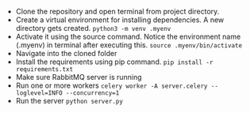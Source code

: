 - Clone the repository and open terminal from project directory.
- Create a virtual environment for installing dependencies. A new directory gets created.
`python3 -m venv .myenv`
- Activate it using the source command. Notice the environment name (.myenv) in terminal after executing this.
`source .myenv/bin/activate`
- Navigate into the cloned folder
- Install the requirements using pip command.
`pip install -r requirements.txt`
- Make sure RabbitMQ server is running
- Run one or more workers
`celery worker -A server.celery --loglevel=INFO --concurrency=1`
- Run the server
`python server.py`